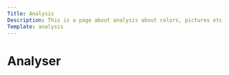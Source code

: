 ```yaml
---
Title: Analysis
Description: This is a page about analysis about colors, pictures etc
Template: analysis
---
```


# Analyser

